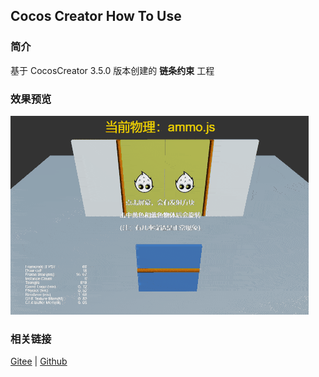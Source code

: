 ## Cocos Creator How To Use

### 简介

基于 CocosCreator 3.5.0 版本创建的 **链条约束** 工程

### 效果预览
![image](../../../gif/202203/2022030434.gif)

### 相关链接
[Gitee](https://gitee.com/mirrors_cocos-creator/example-3d/blob/master/physics-3d/assets/cases/scenes) | [Github](https://github.com/cocos-creator/example-3d/blob/master/physics-3d/assets/cases/scenes)